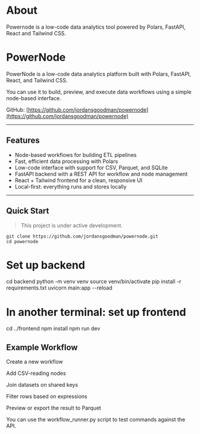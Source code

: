 # About

Powernode is a low-code data analytics tool powered by Polars, FastAPI, React and Tailwind CSS.

# PowerNode

PowerNode is a low-code data analytics platform built with Polars, FastAPI, React, and Tailwind CSS.

You can use it to build, preview, and execute data workflows using a simple node-based interface.

GitHub: [https://github.com/jordansgoodman/powernode](https://github.com/jordansgoodman/powernode)

---

## Features

- Node-based workflows for building ETL pipelines
- Fast, efficient data processing with Polars
- Low-code interface with support for CSV, Parquet, and SQLite
- FastAPI backend with a REST API for workflow and node management
- React + Tailwind frontend for a clean, responsive UI
- Local-first: everything runs and stores locally

---

## Quick Start

> This project is under active development.
```
git clone https://github.com/jordansgoodman/powernode.git
cd powernode
```

# Set up backend
cd backend
python -m venv venv
source venv/bin/activate
pip install -r requirements.txt
uvicorn main:app --reload

# In another terminal: set up frontend
cd ../frontend
npm install
npm run dev

## Example Workflow

Create a new workflow

Add CSV-reading nodes

Join datasets on shared keys

Filter rows based on expressions

Preview or export the result to Parquet

You can use the workflow_runner.py script to test commands against the API.

